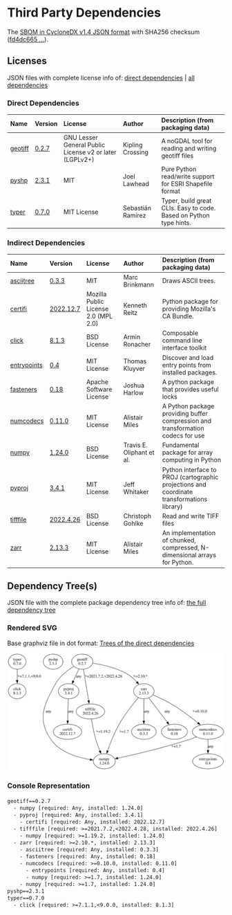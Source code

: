 # Third Party Dependencies

<!--[[[fill sbom_sha256()]]]-->
The [SBOM in CycloneDX v1.4 JSON format](https://git.sr.ht/~sthagen/attribuutit/blob/default/sbom.json) with SHA256 checksum ([fd4dc665 ...](https://git.sr.ht/~sthagen/attribuutit/blob/default/sbom.json.sha256 "sha256:fd4dc6654b0ebdce0f1483a4c95c4dce66ad25bc081bbd43c3c84ddd83527fe4")).
<!--[[[end]]] (checksum: 872dc913b2ca664a0de847535c0afa32)-->
## Licenses 

JSON files with complete license info of: [direct dependencies](direct-dependency-licenses.json) | [all dependencies](all-dependency-licenses.json)

### Direct Dependencies

<!--[[[fill direct_dependencies_table()]]]-->
| Name                                                          | Version                                          | License                                                 | Author            | Description (from packaging data)                                  |
|:--------------------------------------------------------------|:-------------------------------------------------|:--------------------------------------------------------|:------------------|:-------------------------------------------------------------------|
| [geotiff](https://github.com/Open-Source-Agriculture/geotiff) | [0.2.7](https://pypi.org/project/geotiff/0.2.7/) | GNU Lesser General Public License v2 or later (LGPLv2+) | Kipling Crossing  | A noGDAL tool for reading and writing geotiff files                |
| [pyshp](https://github.com/GeospatialPython/pyshp)            | [2.3.1](https://pypi.org/project/pyshp/2.3.1/)   | MIT                                                     | Joel Lawhead      | Pure Python read/write support for ESRI Shapefile format           |
| [typer](https://github.com/tiangolo/typer)                    | [0.7.0](https://pypi.org/project/typer/0.7.0/)   | MIT License                                             | Sebastián Ramírez | Typer, build great CLIs. Easy to code. Based on Python type hints. |
<!--[[[end]]] (checksum: 53e0bff08dc8a28dfb2c7073b72bb8d9)-->

### Indirect Dependencies

<!--[[[fill indirect_dependencies_table()]]]-->
| Name                                                                           | Version                                                   | License                              | Author                    | Description (from packaging data)                                                          |
|:-------------------------------------------------------------------------------|:----------------------------------------------------------|:-------------------------------------|:--------------------------|:-------------------------------------------------------------------------------------------|
| [asciitree](http://github.com/mbr/asciitree)                                   | [0.3.3](https://pypi.org/project/asciitree/0.3.3/)        | MIT                                  | Marc Brinkmann            | Draws ASCII trees.                                                                         |
| [certifi](https://github.com/certifi/python-certifi)                           | [2022.12.7](https://pypi.org/project/certifi/2022.12.7/)  | Mozilla Public License 2.0 (MPL 2.0) | Kenneth Reitz             | Python package for providing Mozilla's CA Bundle.                                          |
| [click](https://palletsprojects.com/p/click/)                                  | [8.1.3](https://pypi.org/project/click/8.1.3/)            | BSD License                          | Armin Ronacher            | Composable command line interface toolkit                                                  |
| [entrypoints](https://github.com/takluyver/entrypoints)                        | [0.4](https://pypi.org/project/entrypoints/0.4/)          | MIT License                          | Thomas Kluyver            | Discover and load entry points from installed packages.                                    |
| [fasteners](https://github.com/harlowja/fasteners)                             | [0.18](https://pypi.org/project/fasteners/0.18/)          | Apache Software License              | Joshua Harlow             | A python package that provides useful locks                                                |
| [numcodecs](https://github.com/zarr-developers/numcodecs/blob/main/README.rst) | [0.11.0](https://pypi.org/project/numcodecs/0.11.0/)      | MIT License                          | Alistair Miles            | A Python package providing buffer compression and transformation codecs for use            |
| [numpy](https://www.numpy.org)                                                 | [1.24.0](https://pypi.org/project/numpy/1.24.0/)          | BSD License                          | Travis E. Oliphant et al. | Fundamental package for array computing in Python                                          |
| [pyproj](https://github.com/pyproj4/pyproj)                                    | [3.4.1](https://pypi.org/project/pyproj/3.4.1/)           | MIT License                          | Jeff Whitaker             | Python interface to PROJ (cartographic projections and coordinate transformations library) |
| [tifffile](https://www.lfd.uci.edu/~gohlke/)                                   | [2022.4.26](https://pypi.org/project/tifffile/2022.4.26/) | BSD License                          | Christoph Gohlke          | Read and write TIFF files                                                                  |
| [zarr](https://github.com/zarr-developers/zarr-python)                         | [2.13.3](https://pypi.org/project/zarr/2.13.3/)           | MIT License                          | Alistair Miles            | An implementation of chunked, compressed, N-dimensional arrays for Python.                 |
<!--[[[end]]] (checksum: 74195b025093f70731c3aa4c7828f577)-->

## Dependency Tree(s)

JSON file with the complete package dependency tree info of: [the full dependency tree](package-dependency-tree.json)

### Rendered SVG

Base graphviz file in dot format: [Trees of the direct dependencies](package-dependency-tree.dot.txt)

<img src="./package-dependency-tree.svg" alt="Trees of the direct dependencies" title="Trees of the direct dependencies"/>

### Console Representation

<!--[[[fill dependency_tree_console_text()]]]-->
````console
geotiff==0.2.7
  - numpy [required: Any, installed: 1.24.0]
  - pyproj [required: Any, installed: 3.4.1]
    - certifi [required: Any, installed: 2022.12.7]
  - tifffile [required: >=2021.7.2,<2022.4.28, installed: 2022.4.26]
    - numpy [required: >=1.19.2, installed: 1.24.0]
  - zarr [required: >=2.10.*, installed: 2.13.3]
    - asciitree [required: Any, installed: 0.3.3]
    - fasteners [required: Any, installed: 0.18]
    - numcodecs [required: >=0.10.0, installed: 0.11.0]
      - entrypoints [required: Any, installed: 0.4]
      - numpy [required: >=1.7, installed: 1.24.0]
    - numpy [required: >=1.7, installed: 1.24.0]
pyshp==2.3.1
typer==0.7.0
  - click [required: >=7.1.1,<9.0.0, installed: 8.1.3]
````
<!--[[[end]]] (checksum: 5a2d73d80a8c1c37f241f1f4cd4cd5b1)-->
